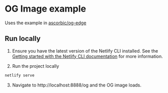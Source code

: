 # OG Image example

Uses the example in [ascorbic/og-edge](https://github.com/ascorbic/og-edge)

## Run locally

1. Ensure you have the latest version of the Netlify CLI installed. See the [Getting started with the Netlify CLI documentation](https://docs.netlify.com/cli/get-started/) for more information.

2. Run the project locally

```bash
netlify serve
```

3. Navigate to http://localhost:8888/og and the OG image loads.
